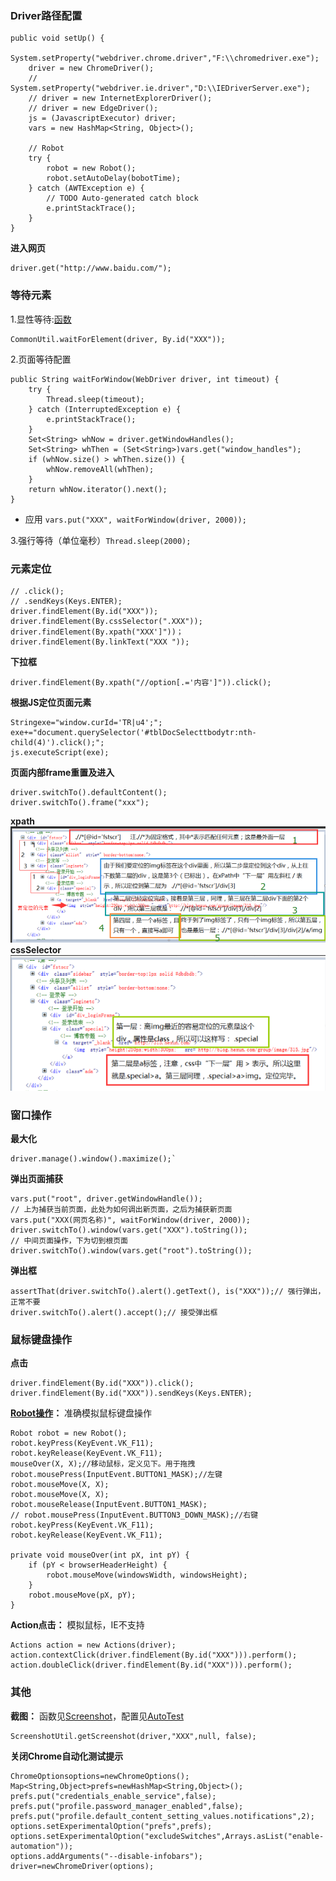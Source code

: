﻿### Driver路径配置
```
public void setUp() {
    System.setProperty("webdriver.chrome.driver","F:\\chromedriver.exe");
    driver = new ChromeDriver();
    // System.setProperty("webdriver.ie.driver","D:\\IEDriverServer.exe");
    // driver = new InternetExplorerDriver();
    // driver = new EdgeDriver();
    js = (JavascriptExecutor) driver;
	vars = new HashMap<String, Object>();
    
    // Robot
    try {
		robot = new Robot();
		robot.setAutoDelay(bobotTime);
	} catch (AWTException e) {
		// TODO Auto-generated catch block
		e.printStackTrace();
	}
}
```
**进入网页**  
```
driver.get("http://www.baidu.com/"); 
```
### 等待元素
1.显性等待:[函数](https://github.com/weimo110/TheSelenium/blob/master/CommonUtil.java)    
```
CommonUtil.waitForElement(driver, By.id("XXX"));
```
2.页面等待配置
```
public String waitForWindow(WebDriver driver, int timeout) {
    try {
        Thread.sleep(timeout);
    } catch (InterruptedException e) {
        e.printStackTrace();
    }
    Set<String> whNow = driver.getWindowHandles();
    Set<String> whThen = (Set<String>)vars.get("window_handles");
    if (whNow.size() > whThen.size()) {
        whNow.removeAll(whThen);
    }
    return whNow.iterator().next();
}
```
* 应用 `vars.put("XXX", waitForWindow(driver, 2000));`  

3.强行等待（单位毫秒）`Thread.sleep(2000);`  
### 元素定位
```
// .click();
// .sendKeys(Keys.ENTER);
driver.findElement(By.id("XXX"));
driver.findElement(By.cssSelector(".XXX"));
driver.findElement(By.xpath("XXX']"))；
driver.findElement(By.linkText("XXX "));
```
**下拉框**  
```
driver.findElement(By.xpath("//option[.='内容']")).click();
```
**根据JS定位页面元素**
```
Stringexe="window.curId='TR|u4';";
exe+="document.querySelector('#tblDocSelecttbodytr:nth-child(4)').click();";
js.executeScript(exe);
```
**页面内部frame重置及进入**
```
driver.switchTo().defaultContent(); 
driver.switchTo().frame("xxx");
```
**xpath**  
![](images/xPath.png)  
**cssSelector**  
![](images/css_selector.png)
### 窗口操作    
**最大化** 
```
driver.manage().window().maximize();` 
```
**弹出页面捕获**
```
vars.put("root", driver.getWindowHandle());
// 上为捕获当前页面，此处为如何调出新页面，之后为捕获新页面
vars.put("XXX(网页名称)", waitForWindow(driver, 2000));
driver.switchTo().window(vars.get("XXX").toString());
// 中间页面操作，下为切到根页面
driver.switchTo().window(vars.get("root").toString());
```
**弹出框**
```
assertThat(driver.switchTo().alert().getText(), is("XXX"));// 强行弹出，正常不要
driver.switchTo().alert().accept();// 接受弹出框
```
### 鼠标键盘操作
**点击** 
```
driver.findElement(By.id("XXX")).click();
driver.findElement(By.id("XXX")).sendKeys(Keys.ENTER);
```
**[Robot操作](https://blog.csdn.net/scholar_man/article/details/48035251)：** 准确模拟鼠标键盘操作
```
Robot robot = new Robot();
robot.keyPress(KeyEvent.VK_F11);
robot.keyRelease(KeyEvent.VK_F11);
mouseOver(X, X);//移动鼠标，定义见下。用于拖拽
robot.mousePress(InputEvent.BUTTON1_MASK);//左键
robot.mouseMove(X, X);
robot.mouseMove(X, X);
robot.mouseRelease(InputEvent.BUTTON1_MASK);
// robot.mousePress(InputEvent.BUTTON3_DOWN_MASK);//右键
robot.keyPress(KeyEvent.VK_F11);
robot.keyRelease(KeyEvent.VK_F11);

private void mouseOver(int pX, int pY) {
	if (pY < browserHeaderHeight) {
		robot.mouseMove(windowsWidth, windowsHeight);
	}
	robot.mouseMove(pX, pY);
}
```

**Action点击：** 模拟鼠标，IE不支持
```
Actions action = new Actions(driver);
action.contextClick(driver.findElement(By.id("XXX"))).perform();
action.doubleClick(driver.findElement(By.id("XXX"))).perform();
```
### 其他
**截图：** 函数见[Screenshot](https://github.com/weimo110/TheSelenium/blob/master/ScreenshotUtil.java)，配置见[AutoTest]()
```
ScreenshotUtil.getScreenshot(driver,"XXX",null, false);
```

**关闭Chrome自动化测试提示**
```
ChromeOptionsoptions=newChromeOptions();
Map<String,Object>prefs=newHashMap<String,Object>();
prefs.put("credentials_enable_service",false);
prefs.put("profile.password_manager_enabled",false);
prefs.put("profile.default_content_setting_values.notifications",2);
options.setExperimentalOption("prefs",prefs);
options.setExperimentalOption("excludeSwitches",Arrays.asList("enable-automation"));
options.addArguments("--disable-infobars");
driver=newChromeDriver(options);
```
